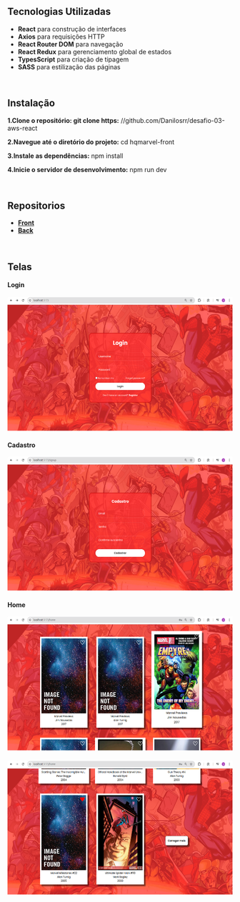 ## Tecnologias Utilizadas

- **React** para construção de interfaces
- **Axios** para requisições HTTP
- **React Router DOM** para navegação
- **React Redux** para gerenciamento global de estados
- **TypesScript** para criação de tipagem
- **SASS** para estilização das páginas

</br>

## Instalação

**1.Clone o repositório: git clone https:** //github.com/Danilosrr/desafio-03-aws-react

**2.Navegue até o diretório do projeto:** cd hqmarvel-front

**3.Instale as dependências:** npm install

**4.Inicie o servidor de desenvolvimento:** npm run dev

</br>

## Repositorios

- [**Front** ](https://github.com/opedrorck/hqmarvel-front)
- [**Back** ](https://github.com/nathanseixas/siteMarvel)

</br>

## Telas

#### Login
<img src="./src//assets/imgs/doc/login.png" style="height: 300px">

#### Cadastro
<img src="./src//assets/imgs/doc/cadastro.png" style="height: 300px">

#### Home
<img src="./src//assets/imgs/doc/home.png" style="height: 300px">

#### 
<img src="./src//assets/imgs/doc/home2.png" style="height: 300px">
